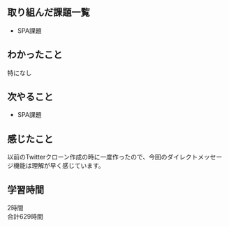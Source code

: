 ## 取り組んだ課題一覧
- SPA課題

## わかったこと
特になし

## 次やること
- SPA課題

## 感じたこと
以前のTwitterクローン作成の時に一度作ったので、今回のダイレクトメッセージ機能は理解が早く感じています。

## 学習時間
2時間<br />
合計629時間